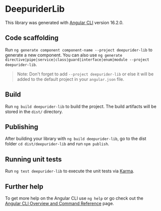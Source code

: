 # DeepuriderLib

This library was generated with [Angular CLI](https://github.com/angular/angular-cli) version 16.2.0.

## Code scaffolding

Run `ng generate component component-name --project deepurider-lib` to generate a new component. You can also use `ng generate directive|pipe|service|class|guard|interface|enum|module --project deepurider-lib`.
> Note: Don't forget to add `--project deepurider-lib` or else it will be added to the default project in your `angular.json` file. 

## Build

Run `ng build deepurider-lib` to build the project. The build artifacts will be stored in the `dist/` directory.

## Publishing

After building your library with `ng build deepurider-lib`, go to the dist folder `cd dist/deepurider-lib` and run `npm publish`.

## Running unit tests

Run `ng test deepurider-lib` to execute the unit tests via [Karma](https://karma-runner.github.io).

## Further help

To get more help on the Angular CLI use `ng help` or go check out the [Angular CLI Overview and Command Reference](https://angular.io/cli) page.
